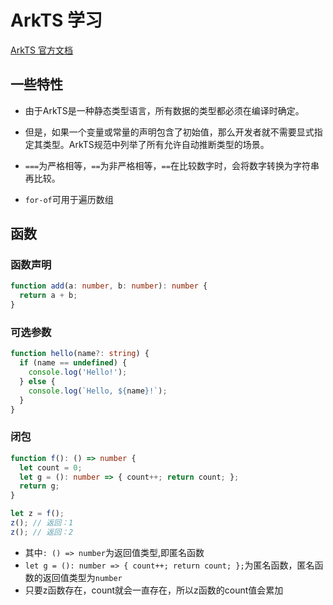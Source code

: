 # ArkTS 学习

[ArkTS 官方文档](https://developer.huawei.com/consumer/cn/doc/harmonyos-guides-V5/introduction-to-arkts-V5)

## 一些特性

- 由于ArkTS是一种静态类型语言，所有数据的类型都必须在编译时确定。

- 但是，如果一个变量或常量的声明包含了初始值，那么开发者就不需要显式指定其类型。ArkTS规范中列举了所有允许自动推断类型的场景。
- `===`为严格相等，`==`为非严格相等，`==`在比较数字时，会将数字转换为字符串再比较。
- `for-of`可用于遍历数组

## 函数

### 函数声明

```ts
function add(a: number, b: number): number {
  return a + b;
}
```

### 可选参数

```ts
function hello(name?: string) {
  if (name == undefined) {
    console.log('Hello!');
  } else {
    console.log(`Hello, ${name}!`);
  }
}
```

### 闭包

```ts
function f(): () => number {
  let count = 0;
  let g = (): number => { count++; return count; };
  return g;
}

let z = f();
z(); // 返回：1
z(); // 返回：2
```

- 其中`: () => number`为返回值类型,即匿名函数
- `let g = (): number => { count++; return count; };`为匿名函数，匿名函数的返回值类型为`number`
- 只要z函数存在，count就会一直存在，所以z函数的count值会累加
